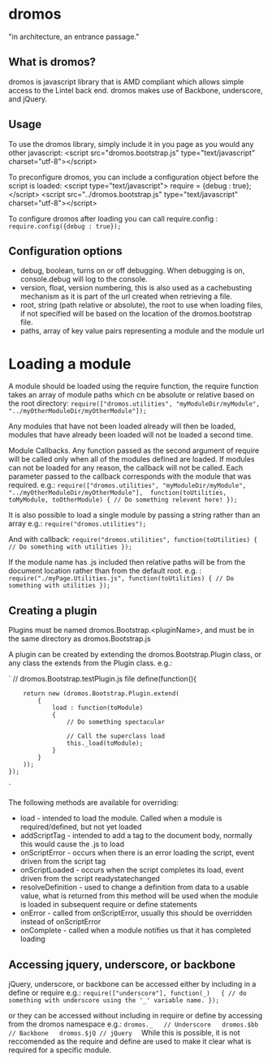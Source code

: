 # dromos

"in architecture, an entrance passage."

## What is dromos?
dromos is javascript library that is AMD compliant which allows simple access to the Lintel back end.
dromos makes use of Backbone, underscore, and jQuery.

## Usage
To use the dromos library, simply include it in you page as you would any other javascript:
&lt;script src="dromos.bootstrap.js" type="text/javascript" charset="utf-8"&gt;&lt;/script&gt;

To preconfigure dromos, you can include a configuration object before the script is loaded:
&lt;script type="text/javascript"&gt;
	require = {debug : true};
&lt;/script&gt;
&lt;script src="../dromos.bootstrap.js" type="text/javascript" charset="utf-8"&gt;&lt;/script&gt;

To configure dromos after loading you can call require.config :
`
	require.config({debug : true});
`

## Configuration options
* debug, boolean, turns on or off debugging.  When debugging is on, console.debug will log to the console.
* version, float, version numbering, this is also used as a cachebusting mechanism as it is part of the url created when retrieving a file.
*  root, string (path relative or absolute), the root to use when loading files, if not specified will be based on the location of the dromos.bootstrap file.
*  paths, array of key value pairs representing a module and the module url

# Loading a module
A module should be loaded using the require function, the require function takes an array of module paths
which cn be absolute or relative based on the root directory:
`
	require(["dromos.utilities", "myModuleDir/myModule", "../myOtherModuleDir/myOtherModule"]);
`

Any modules that have not been loaded already will then be loaded, modules that have already been loaded will not be loaded a second time.


Module Callbacks.  Any function passed as the second argument of require will be called only when
all of the modules defined are loaded.  If modules can not be loaded for any reason, the callback will not
be called.  Each parameter passed to the callback corresponds with the module that was required. e.g.:
`
	require(["dromos.utilities", "myModuleDir/myModule", "../myOtherModuleDir/myOtherModule"], 
	function(toUtilities, toMyModule, toOtherModule)
	{
		// Do something relevent here!
	});
`

It is also possible to load a single module by passing a string rather than an array e.g.:
`
	require("dromos.utilities");
`

And with callback:
`
	require("dromos.utilities", function(toUtilities)
	{
		// Do something with utilities
	});
`

If the module name has .js included then relative paths will be from the document location rather than from the default root. e.g. :
`
	require("./myPage.Utilities.js", function(toUtilities)
	{
		// Do something with utilities
	});
`
## Creating a plugin

Plugins must be named dromos.Bootstrap.&lt;pluginName&gt;, and must be in the same directory as dromos.Bootstrap.js

A plugin can be created by extending the dromos.Bootstrap.Plugin class, or any class the extends from the Plugin class.  e.g.:

`
	// dromos.Bootstrap.testPlugin.js file
	define(function(){

	    return new (dromos.Bootstrap.Plugin.extend(
	        {
	            load : function(toModule)
	            {
	            	// Do something spectacular

	            	// Call the superclass load
	            	this._load(toModule);
	            }
	        }
	    ));
	});
`


The following methods are available for overriding:

* load - intended to load the module.  Called when a module is required/defined, but not yet loaded
* addScriptTag - intended to add a tag to the document body, normally this would cause the .js to load
* onScriptError - occurs when there is an error loading the script, event driven from the script tag
* onScriptLoaded - occurs when the script completes its load, event driven from the script readystatechanged
* resolveDefinition - used to change a definition from data to a usable value, what is returned from this method will be used when the module is loaded in subsequent require or define statements 
* onError - called from onScriptError, usually this should be overridden instead of onScriptError
* onComplete - called when a module notifies us that it has completed loading 


## Accessing jquery, underscore, or backbone
jQuery, underscore, or backbone can be accessed either by including in a define or require e.g.:
`
	require(["underscore"], function(_)  
	{
		// do something with underscore using the '_' variable name.
	});
`

or they can be accessed without including in require or define by accessing from the dromos namespace e.g.:
`
	dromos._   // Underscore  
	dromos.$bb // Backbone  
	dromos.$jQ // jQuery  
`
While this is possible, it is not reccomended as the require and define are used to make it clear what is required for a specific module.
 